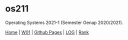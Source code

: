 # os211
Operating Systems 2021-1 (Semester Genap 2020/2021).

[Home](https://ranianhanami.github.io/os211/) | [W01](https://ranianhanami.github.io/os211/W01/) | [Github Pages](https://github.com/ranianhanami/os211) | [LOG](https://github.com/ranianhanami/os211/blob/master/TXT/mylog.txt) | [Rank](TXT/myrank.txt)
